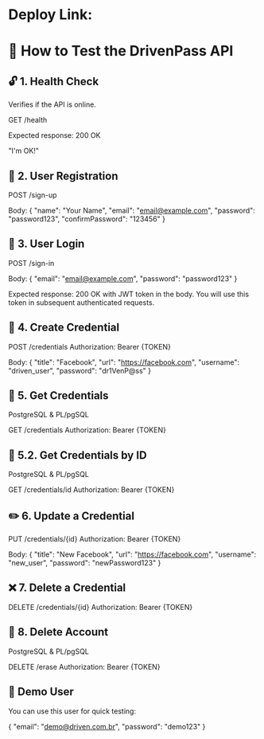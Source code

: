 # Deploy Link:

# 🚀 How to Test the DrivenPass API

## 🔓 1. Health Check
Verifies if the API is online.

GET /health

Expected response:
200 OK

"I'm OK!"

## 👤 2. User Registration

POST /sign-up

Body:
{
  "name": "Your Name",
  "email": "email@example.com",
  "password": "password123",
  "confirmPassword": "123456"
}

## 🔑 3. User Login

POST /sign-in

Body:
{
  "email": "email@example.com",
  "password": "password123"
}

Expected response:
200 OK with JWT token in the body.
You will use this token in subsequent authenticated requests.

## 🔐 4. Create Credential

POST /credentials
Authorization: Bearer {TOKEN}

Body:
{
  "title": "Facebook",
  "url": "https://facebook.com",
  "username": "driven_user",
  "password": "dr1VenP@ss"
}

## 📄 5. Get Credentials

PostgreSQL & PL/pgSQL

GET /credentials
Authorization: Bearer {TOKEN}

## 📄 5.2. Get Credentials by ID

PostgreSQL & PL/pgSQL

GET /credentials/id
Authorization: Bearer {TOKEN}

## ✏️ 6. Update a Credential

PUT /credentials/{id}
Authorization: Bearer {TOKEN}

Body:
{
  "title": "New Facebook",
  "url": "https://facebook.com",
  "username": "new_user",
  "password": "newPassword123"
}

## ❌ 7. Delete a Credential

DELETE /credentials/{id}
Authorization: Bearer {TOKEN}

## 🧨 8. Delete Account

PostgreSQL & PL/pgSQL

DELETE /erase
Authorization: Bearer {TOKEN}

## 🧪 Demo User

You can use this user for quick testing:

{
  "email": "demo@driven.com.br",
  "password": "demo123"
}